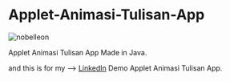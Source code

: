 # Applet-Animasi-Tulisan-App

<p align="left"> <img src="https://komarev.com/ghpvc/?username=Nobelleon&label=Profile%20views&color=0e75b6&style=flat" alt="nobelleon" /> </p>

Applet Animasi Tulisan App Made in Java.

and this is for my --> [LinkedIn](https://www.linkedin.com/feed/update/urn:li:activity:6701461578996436992/?originTrackingId=KTXNeVGgTASyjpLnFxp6%2Fw%3D%3D) Demo Applet Animasi Tulisan App.



